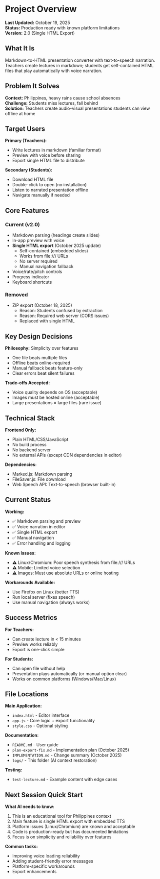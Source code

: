 # Project Overview

**Last Updated:** October 19, 2025  
**Status:** Production ready with known platform limitations  
**Version:** 2.0 (Single HTML Export)

## What It Is

Markdown-to-HTML presentation converter with text-to-speech narration. Teachers create lectures in markdown; students get self-contained HTML files that play automatically with voice narration.

## Problem It Solves

**Context:** Philippines, heavy rains cause school absences  
**Challenge:** Students miss lectures, fall behind  
**Solution:** Teachers create audio-visual presentations students can view offline at home

## Target Users

**Primary (Teachers):**
- Write lectures in markdown (familiar format)
- Preview with voice before sharing
- Export single HTML file to distribute

**Secondary (Students):**
- Download HTML file
- Double-click to open (no installation)
- Listen to narrated presentation offline
- Navigate manually if needed

## Core Features

### Current (v2.0)
- Markdown parsing (headings create slides)
- In-app preview with voice
- **Single HTML export** (October 2025 update)
  - Self-contained (embedded slides)
  - Works from file:/// URLs
  - No server required
  - Manual navigation fallback
- Voice/rate/pitch controls
- Progress indicator
- Keyboard shortcuts

### Removed
- ZIP export (October 18, 2025)
  - Reason: Students confused by extraction
  - Reason: Required web server (CORS issues)
  - Replaced with single HTML

## Key Design Decisions

**Philosophy:** Simplicity over features
- One file beats multiple files
- Offline beats online-required
- Manual fallback beats feature-only
- Clear errors beat silent failures

**Trade-offs Accepted:**
- Voice quality depends on OS (acceptable)
- Images must be hosted online (acceptable)
- Large presentations = large files (rare issue)

## Technical Stack

**Frontend Only:**
- Plain HTML/CSS/JavaScript
- No build process
- No backend server
- No external APIs (except CDN dependencies in editor)

**Dependencies:**
- Marked.js: Markdown parsing
- FileSaver.js: File download
- Web Speech API: Text-to-speech (browser built-in)

## Current Status

**Working:**
- ✅ Markdown parsing and preview
- ✅ Voice narration in editor
- ✅ Single HTML export
- ✅ Manual navigation
- ✅ Error handling and logging

**Known Issues:**
- ⚠️ Linux/Chromium: Poor speech synthesis from file:/// URLs
- ⚠️ Mobile: Limited voice selection
- ⚠️ Images: Must use absolute URLs or online hosting

**Workarounds Available:**
- Use Firefox on Linux (better TTS)
- Run local server (fixes speech)
- Use manual navigation (always works)

## Success Metrics

**For Teachers:**
- Can create lecture in < 15 minutes
- Preview works reliably
- Export is one-click simple

**For Students:**
- Can open file without help
- Presentation plays automatically (or manual option clear)
- Works on common platforms (Windows/Mac/Linux)

## File Locations

**Main Application:**
- `index.html` - Editor interface
- `app.js` - Core logic + export functionality
- `style.css` - Optional styling

**Documentation:**
- `README.md` - User guide
- `plan-export-fix.md` - Implementation plan (October 2025)
- `IMPLEMENTATION.md` - Change summary (October 2025)
- `logs/` - This folder (AI context restoration)

**Testing:**
- `test-lecture.md` - Example content with edge cases

## Next Session Quick Start

**What AI needs to know:**
1. This is an educational tool for Philippines context
2. Main feature is single HTML export with embedded TTS
3. Platform issues (Linux/Chromium) are known and acceptable
4. Code is production-ready but has documented limitations
5. Focus is on simplicity and reliability over features

**Common tasks:**
- Improving voice loading reliability
- Adding student-friendly error messages
- Platform-specific workarounds
- Export enhancements
